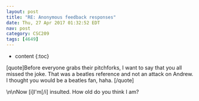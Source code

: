 ```yaml
---
layout: post
title: "RE: Anonymous feedback responses"
date: Thu, 27 Apr 2017 01:32:52 EDT
nav: post
category: CSC209
tags: [4649]
---
```


* content
{:toc}

[quote]Before everyone grabs their pitchforks, I want to say that you all missed the joke. That was a beatles reference and not an attack on Andrew. I thought you would be a beatles fan, haha. [/quote]
<!-- more -->
<p>\n\nNow [i]I'm[/i] insulted. How old do you think I am?</p>
